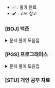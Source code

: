 - ✅ : 풀이 완료
- ✔️ : 코드 참고

### [BOJ] 백준

<details>
	<summary>문제 풀이 모음집</summary>
  </br>
  
  |코드 번호|이름|난이도|풀이 코드|풀이 시간|풀이 유형|상태|
  |:-----:|:-----|:-----:|:-----|:-----|:-----|:-----:|
  |**_9012_**|[괄호](https://www.acmicpc.net/problem/9012)|실버 4|[9012_괄호.py](./[BOJ]/9012_괄호.py)|00:00:00.00|`자료 구조` `스택`|✅|
  | **_10845_** | [큐](https://www.acmicpc.net/problem/10845) | 실버 4 | [10845_큐.py](./[BOJ]/10845_큐.py) | 00:25:45.65 | `자료 구조` `큐` | ✅ |
  | **_1966_** | [프린터 큐](https://www.acmicpc.net/problem/1966) | 실버 3 | [1966_프린터큐.py](./[BOJ]/1966_프린터큐.py) | 00:43:12.57 | `자료 구조` `시뮬레이션` `큐` | ✅ |
  | **_11279_** | [최대 힙](https://www.acmicpc.net/problem/11279) | 실버 2 | [11279_최대힙.py](./[BOJ]/11279_최대힙.py) | 00:21:44.68 | `자료 구조` `우선순위 큐` | ✅ |
  | **_2178_** | [미로 탐색](https://www.acmicpc.net/problem/2178) | 실버 1 | [2178_미로탐색.py](./[BOJ]/2178_미로탐색.py) | 00:55:00.00 | `BFS` | ✔️ |
  | **_10799_** | [쇠 막대기](https://www.acmicpc.net/problem/10799) | 실버 2 | [10799_쇠막대기.py](./[BOJ]/10799_쇠막대기.py) | 00:32:38.23 | `자료 구조` `스택` | ✅ |
  | **_2504_** | [괄호의 값](https://www.acmicpc.net/problem/2504) | 골드 5 | [2504_괄호의값.py](./[BOJ]/2504_괄호의값.py) | 01:21:07.09 | `자료 구조` `스택` | ✔️ |
  | **_1158_** | [요세푸스 문제](https://www.acmicpc.net/problem/1158) | 실버 4 | [1158_요세푸스문제.py](./[BOJ]/1158_요세푸스문제.py) | 00:27:52.17 | `자료 구조` `큐` | ✅ |
  | **_1874_** | [스택 수열](https://www.acmicpc.net/problem/1874) | 실버 2 | [1874_스택수열.py](./[BOJ]/1874_스택수열.py) | 00:48:17.79 | `자료 구조` `스택` | ✅ |
  | **_1260_** | [DFS와 BFS](https://www.acmicpc.net/problem/1260) | 실버 2 | [1260_DFS와BFS.py](./[BOJ]/1260_DFS와BFS.py) | 00:37:50.13 | `DFS` `BFS` | ✅ |
  | **_21922_** | [학부 연구생 민상](https://www.acmicpc.net/problem/21922) | 골드 5 | [21922_학부연구생민상.py](./[BOJ]/21922_학부연구생민상.py) | 01:55:29.28 | `BFS` `시뮬레이션` | ✅ |
  | **_9663_** | [N-Queen](https://www.acmicpc.net/problem/9663) | 골드 4 | [9663_N-Queen.py](./[BOJ]/9663_N-Queen.py) | 02:00:00.00 | `브루트포스 알고리즘` `백트래킹` | ✔️ |
  | **_2606_** | [바이러스](https://www.acmicpc.net/problem/2606) | 실버 3 | [2606_바이러스.py](./[BOJ]/2606_바이러스.py) | 00:29:03.63 | `BFS` | ✅ |
  | **_1012_** | [유기농 배추](https://www.acmicpc.net/problem/1012) | 실버 2 | [1012_유기농배추.py](./[BOJ]/1012_유기농배추.py) | 01:03:09.25 | `BFS` | ✔️ |
  | **_15649_** | [N과 M(1)](https://www.acmicpc.net/problem/15649) | 실버 3 | [15649_N과M(1).py](./[BOJ]/15649_N과M(1).py) | 00:29:03.63 | `백트래킹` | ✅ |
  | **_10971_** | [외판원 순회2](https://www.acmicpc.net/problem/10971) | 실버 2 | [10971_외판원순회2.py](./[BOJ]/10971_외판원순회2.py) | 01:12:00.00 | `브루트포스 알고리즘` `백트래킹` | ✔️ |
  | **_14712_** | [넴모넴모(Easy)](https://www.acmicpc.net/problem/14712) | 골드 5 | [14712_넴모넴모(Easy).py](./[BOJ]/14712_넴모넴모(Easy).py) | 01:57:58.29 | `브루트포스 알고리즘` `백트래킹` | ✔️(pypy3 통과) |
  | **_10815_** | [숫자 카드](https://www.acmicpc.net/problem/10815) | 실버 5 | [10815_숫자카드.py](./[BOJ]/10815_숫자카드.py) | 00:32:15.33 | `정렬` `이분 탐색` | ✅ |
  | **_19637_** | [IF문 좀 대신 써줘](https://www.acmicpc.net/problem/19637) | 실버 3 | [19637_IF문좀대신써줘.py](./[BOJ]/19637_IF문좀대신써줘.py) | 00:58:39.62 | `이분 탐색` | ✅ |
  | **_2343_** | [기타 레슨](https://www.acmicpc.net/problem/2343) | 실버 1 | [2343_기타레슨.py](./[BOJ]/2343_기타레슨.py) | 01:30:08.96 | `이분 탐색` | ✔️ |
  | **_1927_** | [최소 힙](https://www.acmicpc.net/problem/1927) | 실버 2 | [1927_최소힙.py](./[BOJ]/1927_최소힙.py) | 00:09:20.02 | `자료구조` `우선순위 큐` | ✅ |
  | **_1789_** | [수들의 합](https://www.acmicpc.net/problem/1789) | 실버 5 | [1789_수들의합.py](./[BOJ]/1789_수들의합.py) | 00:33:12.86 | `그리디 알고리즘` | ✅ |
  | **_2417_** | [정수 제곱근](https://www.acmicpc.net/problem/2417) | 실버 4 | [2417_정수제곱근.py](./[BOJ]/2417_정수제곱근.py) | 01:20:11.53 | `이분 탐색` | ✅ |
  | **_14916_** | [거스름돈](https://www.acmicpc.net/problem/14916) | 실버 5 | [14916_거스름돈.py](./[BOJ]/14916_거스름돈.py) | 00:45:51.43 | `동적프로그래밍` `그리디 알고리즘` | ✅ |
  | **_1010_** | [다리 놓기](https://www.acmicpc.net/problem/1010) | 실버 5 | [1010_다리놓기.py](./[BOJ]/1010_다리놓기.py) | 00:34:47.10 | `동적프로그래밍`| ✅ |
  | **_1010_** | [다리 놓기](https://www.acmicpc.net/problem/1010) | 실버 5 | [1010_다리놓기.py](./[BOJ]/1010_다리놓기.py) | 00:34:47.10 | `동적프로그래밍`| ✅ |
  | **_22871_** | [징검다리 건너기 (large)](https://www.acmicpc.net/problem/22871) | 실버 1 | [22871_징검다리건너기(large).py](./[BOJ]/22871_징검다리건너기(large).py) | 02:00:00.00 | `동적프로그래밍` `이분 탐색`| ✅ |
</details>

### [PGS] 프로그래머스

<details>
	<summary>문제 풀이 모음집</summary>
  </br>
  
  |코드 번호|이름|난이도|풀이 코드|풀이 시간|풀이 유형|상태|
  |:-----:|:-----|:-----:|:-----|:-----|:-----|:-----:|
  |**_92343_**|[양과 늑대](https://school.programmers.co.kr/learn/courses/30/lessons/92343)|Lv 3|[92343_양과늑대.py](./[PGS]/92343_양과늑대.py)|01:02:40.45|`완전 탐색` `백트래킹`|✅|
  |**_42584_**|[주식 가격](https://school.programmers.co.kr/learn/courses/30/lessons/42584)|Lv 2|[42584_주식가격.py](./[PGS]/42584_주식가격.py)|00:32:04.89|`스택` `큐`|✅|
</details>

### [STU] 개인 공부 자료
